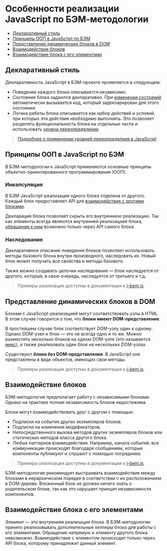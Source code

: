 # Особенности реализации JavaScript по БЭМ-методологии

* [Декларативный стиль](#Декларативный-стиль)
* [Принципы ООП в JavaScript по БЭМ](#Принципы-ООП-в-javascript-по-БЭМ)
* [Представление динамических блоков в DOM](#Представление-динамических-блоков-в-dom)
* [Взаимодействие блоков](#Взаимодействие-блоков)
* [Взаимодействие блока с его элементами](#Взаимодействие-блока-с-его-элементами)

## Декларативный стиль

Декларативность JavaScript в БЭМ-проекте проявляется в следующем:

* Поведение каждого блока описывается независимо.
* Состояния блока задаются декларативно. При [изменении состояний](../bem-for-js/bem-for-js.ru.md#Реакция-на-изменение-модификаторов) автоматически вызывается код, который задекларирован для этого состояния.
* Логика работы блока описывается как набор действий и условий, при которых эти действия необходимо выполнять. Это позволяет разделять функциональность блока на отдельные части и использовать [уровни переопределения](../key-concepts/key-concepts.ru.md#Уровень-переопределения).

> [Подробнее о применении уровней переопределния в JavaScript](../bem-for-js/bem-for-js.ru.md#Работа-с-уровнями-переопределения)

## Принципы ООП в JavaScript по БЭМ

В БЭМ-методологии к JavaScript применяются основные принципы объектно-ориентированного программирования (ООП).

### Инкапсуляция

В БЭМ JavaScript-реализация одного блока отделена от другого. Каждый блок предоставляет API для [взаимодействия с другими блоками](#Взаимодействие-блоков).

Декларация блока позволяет скрыть его внутреннюю реализацию. Так как элементы всегда являются внутренней реализацией блока, [обращение к ним](#Взаимодействие-блока-с-его-элементами) возможно только через API самого блока.

### Наследование

Декларативное описание поведения блоков позволяет использовать методы базового блока внутри производного, наследовать их. Новый блок может получать все свойства и методы базового.

Также можно создавать цепочки наследования — блок наследуется от другого, который, в свою очередь, наследуется от третьего и т.д.

> Примеры реализации доступны в документации к [i-bem.js](https://ru.bem.info/technology/i-bem/current/i-bem-js-decl/#Наследование-блока).

## Представление динамических блоков в DOM

Блокам с JavaScript-реализацией могут соответствовать узлы в HTML. В этом случае говорится о том, что **блоки имеют DOM-представление**.

В простейшем случае блок соответствует DOM-узлу один к одному. Однако DOM-узел и блок — это не всегда одно и то же. Можно разместить несколько блоков на одном DOM-узле (это называется [микс](../key-concepts/key-concepts.ru.md#Микс)), а также реализовать один блок на нескольких DOM-узлах.

Существуют **блоки без DOM-представления**. В JavaScript они представлены в виде объектов, имеющих свои методы.

> Примеры реализации доступны в документации к [i-bem.js](https://ru.bem.info/technology/i-bem/current/i-bem-js-decl/#Синтаксис-декларации).

## Взаимодействие блоков

БЭМ-методология предполагает работу с независимыми блоками. Однако на практике полная независимость блоков недостижима.

Блоки могут взаимодействовать друг с другом с помощью:

* Подписки на события других экземпляров блоков.
* Подписки на изменения модификаторов.
* Непосредственного вызова методов других экземпляров блоков или статических методов класса другого блока.
* Любых паттернов взаимодействия. Например, канала событий: все коммуникации происходят благодаря сообщениям, которые компоненты публикуют и слушают с помощью посредника.

> Примеры реализации доступны в документации к [i-bem.js](https://ru.bem.info/technology/i-bem/current/i-bem-js-interaction/).

БЭМ-методология рекомендует выстраивать взаимодействие между блоками в иерархическом порядке в соответствии с их расположением в DOM-дереве. Вложенный блок не должен ничего знать о родительском блоке, так как это нарушает принцип независимости компонентов.

## Взаимодействие блока с его элементами

Элемент — это внутренняя реализация блока.
В БЭМ-методологии принято реализовывать дополнительные хелперы блока для работы с его элементами. Обращение напрямую к элементу другого блока невозможно. Взаимодействие с элементом происходит только через API блока, которому принадлежит данный элемент.
